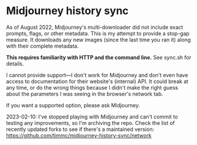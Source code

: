 # Midjourney history sync

As of August 2022, Midjourney's multi-downloader did not include exact
prompts, flags, or other metadata. This is my attempt to provide a
stop-gap measure. It downloads any new images (since the last time you
ran it) along with their complete metadata.

**This requires familiarity with HTTP and the command line.** See
sync.sh for details.

I cannot provide support—I don't work for Midjourney and don't even
have access to documentation for their website's (internal) API. It
could break at any time, or do the wrong things because I didn't make
the right guess about the parameters I was seeing in the browser's
network tab.

If you want a supported option, please ask Midjourney.

2023-02-10: I've stopped playing with Midjourney and can't commit to
testing any improvements, so I'm archiving the repo. Check the list of
recently updated forks to see if there's a maintained version:
https://github.com/timmc/midjourney-history-sync/network
